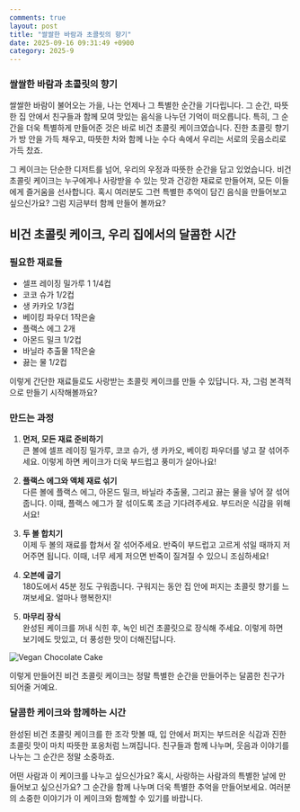 ```yaml
---
comments: true
layout: post
title: "쌀쌀한 바람과 초콜릿의 향기"
date: 2025-09-16 09:31:49 +0900
category: 2025-9
---
```


### 쌀쌀한 바람과 초콜릿의 향기

쌀쌀한 바람이 불어오는 가을, 나는 언제나 그 특별한 순간을 기다립니다. 그 순간, 따뜻한 집 안에서 친구들과 함께 모여 맛있는 음식을 나누던 기억이 떠오릅니다. 특히, 그 순간을 더욱 특별하게 만들어준 것은 바로 비건 초콜릿 케이크였습니다. 진한 초콜릿 향기가 방 안을 가득 채우고, 따뜻한 차와 함께 나눈 수다 속에서 우리는 서로의 웃음소리로 가득 찼죠.

그 케이크는 단순한 디저트를 넘어, 우리의 우정과 따뜻한 순간을 담고 있었습니다. 비건 초콜릿 케이크는 누구에게나 사랑받을 수 있는 맛과 건강한 재료로 만들어져, 모든 이들에게 즐거움을 선사합니다. 혹시 여러분도 그런 특별한 추억이 담긴 음식을 만들어보고 싶으신가요? 그럼 지금부터 함께 만들어 볼까요?

  

## 비건 초콜릿 케이크, 우리 집에서의 달콤한 시간

### 필요한 재료들

- 셀프 레이징 밀가루 1 1/4컵
- 코코 슈가 1/2컵
- 생 카카오 1/3컵
- 베이킹 파우더 1작은술
- 플랙스 에그 2개
- 아몬드 밀크 1/2컵
- 바닐라 추출물 1작은술
- 끓는 물 1/2컵

이렇게 간단한 재료들로도 사랑받는 초콜릿 케이크를 만들 수 있답니다. 자, 그럼 본격적으로 만들기 시작해볼까요?

### 만드는 과정

1. **먼저, 모든 재료 준비하기**  
   큰 볼에 셀프 레이징 밀가루, 코코 슈가, 생 카카오, 베이킹 파우더를 넣고 잘 섞어주세요. 이렇게 하면 케이크가 더욱 부드럽고 풍미가 살아나요!

2. **플랙스 에그와 액체 재료 섞기**  
   다른 볼에 플랙스 에그, 아몬드 밀크, 바닐라 추출물, 그리고 끓는 물을 넣어 잘 섞어줍니다. 이때, 플랙스 에그가 잘 섞이도록 조금 기다려주세요. 부드러운 식감을 위해서요!

3. **두 볼 합치기**  
   이제 두 볼의 재료를 합쳐서 잘 섞어주세요. 반죽이 부드럽고 고르게 섞일 때까지 저어주면 됩니다. 이때, 너무 세게 저으면 반죽이 질겨질 수 있으니 조심하세요!

4. **오븐에 굽기**  
   180도에서 45분 정도 구워줍니다. 구워지는 동안 집 안에 퍼지는 초콜릿 향기를 느껴보세요. 얼마나 행복한지!

5. **마무리 장식**  
   완성된 케이크를 꺼내 식힌 후, 녹인 비건 초콜릿으로 장식해 주세요. 이렇게 하면 보기에도 맛있고, 더 풍성한 맛이 더해진답니다.

![Vegan Chocolate Cake](https://www.themealdb.com/images/media/meals/qxutws1486978099.jpg)

  

이렇게 만들어진 비건 초콜릿 케이크는 정말 특별한 순간을 만들어주는 달콤한 친구가 되어줄 거예요.  

  

### 달콤한 케이크와 함께하는 시간

완성된 비건 초콜릿 케이크를 한 조각 맛볼 때, 입 안에서 퍼지는 부드러운 식감과 진한 초콜릿 맛이 마치 따뜻한 포옹처럼 느껴집니다. 친구들과 함께 나누며, 웃음과 이야기를 나누는 그 순간은 정말 소중하죠. 

어떤 사람과 이 케이크를 나누고 싶으신가요? 혹시, 사랑하는 사람과의 특별한 날에 만들어보고 싶으신가요? 그 순간을 함께 나누며 더욱 특별한 추억을 만들어보세요. 여러분의 소중한 이야기가 이 케이크와 함께할 수 있기를 바랍니다.
